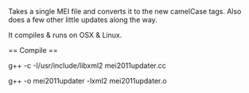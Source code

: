 Takes a single MEI file and converts it to the new camelCase tags. Also does a few other little updates along the way.

It compiles & runs on OSX & Linux.

== Compile ==

g++ -c -I/usr/include/libxml2 mei2011updater.cc

g++ -o mei2011updater -lxml2 mei2011updater.o

